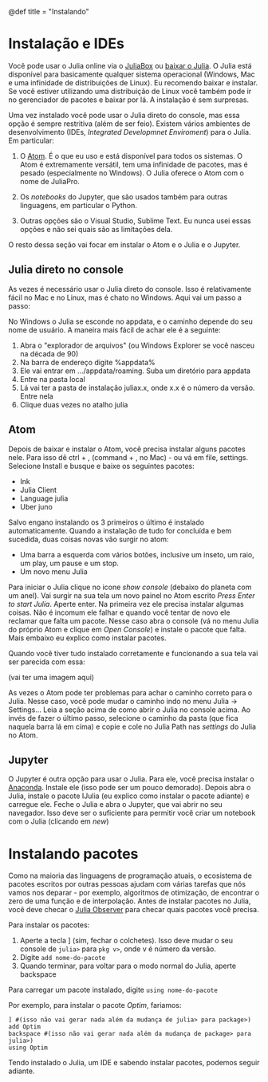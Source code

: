 @def title = "Instalando"

# Instalação e IDEs

Você pode usar o Julia online via o [JuliaBox](https://www.juliabox.com/) ou [baixar o Julia](https://julialang.org/downloads/). O Julia está disponível para basicamente qualquer sistema operacional (Windows, Mac e uma infinidade de distribuições de Linux). Eu recomendo baixar e instalar. Se você estiver utilizando uma distribuição de Linux você também pode ir no gerenciador de pacotes e baixar por lá. A instalação é sem surpresas.

Uma vez instalado você pode usar o Julia direto do console, mas essa opção é sempre restritiva (além de ser feio). Existem vários ambientes de desenvolvimento (IDEs, _Integrated Developmnet Enviroment_) para o Julia. Em particular:

1. O [Atom](https://atom.io/). É o que eu uso e está disponível para todos os sistemas. O Atom é extremamente versátil, tem uma infinidade de pacotes, mas é pesado (especialmente no Windows). O Julia oferece o Atom com o nome de JuliaPro.

2. Os _notebooks_ do Jupyter, que são usados também para outras linguagens, em particular o Python.

3. Outras opções são o Visual Studio, Sublime Text. Eu nunca usei essas opções e não sei quais são as limitações dela.

O resto dessa seção vai focar em instalar o Atom e o Julia e o Jupyter.

## Julia direto no console

As vezes é necessário usar o Julia direto do console. Isso é relativamente fácil no Mac e no Linux, mas é chato no Windows. Aqui vai um passo a passo:

No Windows o Julia se esconde no appdata, e o caminho depende do seu nome de usuário. A maneira mais fácil de achar ele é a seguinte:

 1. Abra o "explorador de arquivos" (ou Windows Explorer se você nasceu na década de 90)
 2. Na barra de endereço digite %appdata%
 3. Ele vai entrar em .../appdata/roaming. Suba um diretório para appdata
 4. Entre na pasta local
 5. Lá vai ter a pasta de instalação juliax.x, onde x.x é o número da versão. Entre nela
 6. Clique duas vezes no atalho julia


## Atom

Depois de baixar e instalar o Atom, você precisa instalar alguns pacotes nele. Para isso dê ctrl + , (command + , no Mac) - ou vá em file, settings. Selecione Install e busque e baixe os seguintes pacotes:

* Ink
* Julia Client
* Language julia
* Uber juno

Salvo engano instalando os 3 primeiros o último é instalado automaticamente. Quando a instalação de tudo for concluída e bem sucedida, duas coisas novas vão surgir no atom:

* Uma barra a esquerda com vários botões, inclusive um inseto, um raio, um play, um pause e um stop.
* Um novo menu Julia


Para iniciar o Julia clique no icone _show console_ (debaixo do planeta com um anel). Vai surgir na sua tela um novo painel no Atom escrito _Press Enter to start Julia_. Aperte enter. Na primeira vez ele precisa instalar algumas coisas. Não é incomum ele falhar e quando você tentar de novo ele reclamar que falta um pacote. Nesse caso abra o console (vá no menu Julia do próprio Atom e clique em _Open Console_) e instale o pacote que falta. Mais embaixo eu explico como instalar pacotes.

Quando você tiver tudo instalado corretamente e funcionando a sua tela vai ser parecida com essa:

(vai ter uma imagem aqui)

As vezes o Atom pode ter problemas para achar o caminho correto para o Julia. Nesse caso, você pode mudar o caminho indo no menu Julia -> Settings... Leia a seção acima de como abrir o Julia no console acima. Ao invés de fazer o último passo, selecione o caminho da pasta (que fica naquela barra lá em cima) e copie e cole no Julia Path nas _settings_ do Julia no Atom.

 ## Jupyter

 O Jupyter é outra opção para usar o Julia. Para ele, você precisa instalar o [Anaconda](https://www.anaconda.com/distribution/). Instale ele (isso pode ser um pouco demorado). Depois abra o Julia, instale o pacote IJulia (eu explico como instalar o pacote adiante) e carregue ele. Feche o Julia e abra o Jupyter, que vai abrir no seu navegador. Isso deve ser o suficiente para permitir você criar um notebook com o Julia (clicando em _new_)

# Instalando pacotes

Como na maioria das linguagens de programação atuais, o ecosistema de pacotes escritos por outras pessoas ajudam com várias tarefas que nós vamos nos deparar - por exemplo, algoritmos de otimização, de encontrar o zero de uma função e de interpolação. Antes de instalar pacotes no Julia, você deve checar o [Julia Observer](https://juliaobserver.com/) para checar quais pacotes você precisa.

Para instalar os pacotes:

1. Aperte a tecla ] (sim, fechar o colchetes). Isso deve mudar o seu console de `julia>` para `pkg v>`, onde v é número da versão.
2. Digite `add nome-do-pacote`
3. Quando terminar, para voltar para o modo normal do Julia, aperte backspace

Para carregar um pacote instalado, digite `using nome-do-pacote`

Por exemplo, para instalar o pacote _Optim_, fariamos:

```
] #(isso não vai gerar nada além da mudança de julia> para package>)
add Optim
backspace #(isso não vai gerar nada além da mudança de package> para julia>)
using Optim
```
Tendo instalado o Julia, um IDE e sabendo instalar pacotes, podemos seguir adiante.
